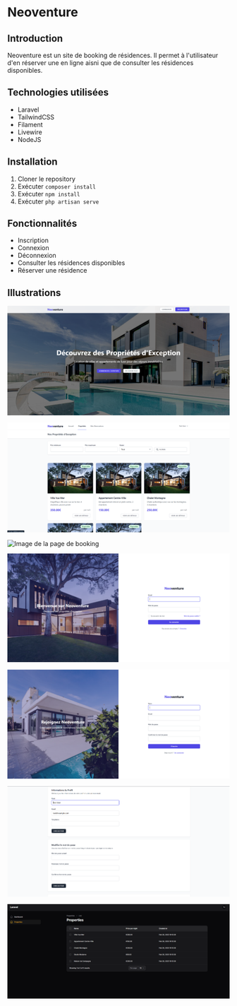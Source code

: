 # Neoventure

## Introduction 

Neoventure est un site de booking de résidences. Il permet à l'utilisateur d'en réserver une en ligne aisni que de consulter les résidences disponibles.

## Technologies utilisées

- Laravel
- TailwindCSS
- Filament
- Livewire
- NodeJS

## Installation

1. Cloner le repository
2. Exécuter `composer install`
3. Exécuter `npm install`
4. Exécuter `php artisan serve`

## Fonctionnalités

- Inscription
- Connexion
- Déconnexion
- Consulter les résidences disponibles
- Réserver une résidence

## Illustrations

![Image de la page d'accueil](./public/images/home.png)

![Image de la page de réservation disponible](./public/images/properties.png)

![Image de la page de booking](./public/images/reservation.png)

![Image de la page de connexion](./public/images/connexion.png)

![Image de la page d'inscription](./public/images/inscription.png)

![Image de la page de profil](./public/images/profil.png)

![Image de la page de gestion des résidences](./public/images/admin.png)
